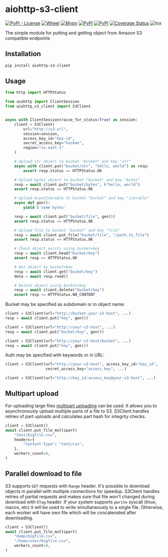 aiohttp-s3-client
================

[![PyPI - License](https://img.shields.io/pypi/l/aiohttp-s3-client)](https://pypi.org/project/aiohttp-s3-client) [![Wheel](https://img.shields.io/pypi/wheel/aiohttp-s3-client)](https://pypi.org/project/aiohttp-s3-client) [![Mypy](http://www.mypy-lang.org/static/mypy_badge.svg)]() [![PyPI](https://img.shields.io/pypi/v/aiohttp-s3-client)](https://pypi.org/project/aiohttp-s3-client) [![PyPI](https://img.shields.io/pypi/pyversions/aiohttp-s3-client)](https://pypi.org/project/aiohttp-s3-client) [![Coverage Status](https://coveralls.io/repos/github/mosquito/aiohttp-s3-client/badge.svg?branch=master)](https://coveralls.io/github/mosquito/aiohttp-s3-client?branch=master) ![tox](https://github.com/mosquito/aiohttp-s3-client/workflows/tox/badge.svg?branch=master)

The simple module for putting and getting object from Amazon S3 compatible endpoints

## Installation

```bash
pip install aiohttp-s3-client
```

## Usage

```python
from http import HTTPStatus

from aiohttp import ClientSession
from aiohttp_s3_client import S3Client


async with ClientSession(raise_for_status=True) as session:
    client = S3Client(
        url="http://s3-url",
        session=session,
        access_key_id="key-id",
        secret_access_key="hackme",
        region="us-east-1"
    )

    # Upload str object to bucket "bucket" and key "str"
    async with client.put("bucket/str", "hello, world") as resp:
        assert resp.status == HTTPStatus.OK

    # Upload bytes object to bucket "bucket" and key "bytes"
    resp = await client.put("bucket/bytes", b"hello, world")
    assert resp.status == HTTPStatus.OK

    # Upload AsyncIterable to bucket "bucket" and key "iterable"
    async def gen():
        yield b'some bytes'

    resp = await client.put("bucket/file", gen())
    assert resp.status == HTTPStatus.OK

    # Upload file to bucket "bucket" and key "file"
    resp = await client.put_file("bucket/file", "/path_to_file")
    assert resp.status == HTTPStatus.OK

    # Check object exists using bucket+key
    resp = await client.head("bucket/key")
    assert resp == HTTPStatus.OK

    # Get object by bucket+key
    resp = await client.get("bucket/key")
    data = await resp.read()

    # Delete object using bucket+key
    resp = await client.delete("bucket/key")
    assert resp == HTTPStatus.NO_CONTENT
```

Bucket may be specified as subdomain or in object name:
```python
client = S3Client(url="http://bucket.your-s3-host", ...)
resp = await client.put("key", gen())

client = S3Client(url="http://your-s3-host", ...)
resp = await client.put("bucket/key", gen())

client = S3Client(url="http://your-s3-host/bucket", ...)
resp = await client.put("key", gen())
```

Auth may be specified with keywords or in URL:
```python
client = S3Client(url="http://your-s3-host", access_key_id="key_id",
                  secret_access_key="access_key", ...)

client = S3Client(url="http://key_id:access_key@your-s3-host", ...)
```

## Multipart upload

For uploading large files [multipart uploading](https://docs.aws.amazon.com/AmazonS3/latest/userguide/mpuoverview.html)
can be used. It allows you to asynchronously upload multiple parts of a file
to S3.
S3Client handles retries of part uploads and calculates part hash for integrity checks.

```python
client = S3Client()
await client.put_file_multipart(
    "test/bigfile.csv",
    headers={
    	"Content-Type": "text/csv",
    },
    workers_count=8,
)
```

## Parallel download to file

S3 supports `GET` requests with `Range` header. It's possible to download
objects in parallel with multiple connections for speedup.
S3Client handles retries of partial requests and makes sure that file won't
changed during download with `ETag` header.
If your system supports `pwrite` syscall (linux, macos, etc) it will be used to
write simultaneously to a single file. Otherwise, each worker will have own file
which will be concatenated after downloading.

```python
client = S3Client()
await client.put_file_multipart(
    "dump/bigfile.csv",
    "/home/user/bigfile.csv",
    workers_count=8,
)
```
